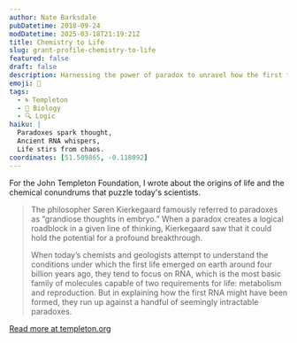 ```yaml
---
author: Nate Barksdale
pubDatetime: 2018-09-24
modDatetime: 2025-03-18T21:19:21Z
title: Chemistry to Life
slug: grant-profile-chemistry-to-life
featured: false
draft: false
description: Harnessing the power of paradox to unravel how the first forms of life may have developed.
emoji: 🧪
tags:
  - 🌀 Templeton
  - 🧬 Biology
  - 🔍 Logic
haiku: |
  Paradoxes spark thought,  
  Ancient RNA whispers,  
  Life stirs from chaos.
coordinates: [51.509865, -0.118092]
---
```


For the John Templeton Foundation, I wrote about the origins of life and the chemical conundrums that puzzle today's scientists.

> The philosopher Søren Kierkegaard famously referred to paradoxes as “grandiose thoughts in embryo.” When a paradox creates a logical roadblock in a given line of thinking, Kierkegaard saw that it could hold the potential for a profound breakthrough.
>
> When today’s chemists and geologists attempt to understand the conditions under which the first life emerged on earth around four billion years ago, they tend to focus on RNA, which is the most basic family of molecules capable of two requirements for life: metabolism and reproduction. But in explaining how the first RNA might have been formed, they run up against a handful of seemingly intractable paradoxes.

[Read more at templeton.org](https://www.templeton.org/grant/chemistry-to-life)
